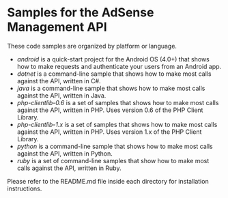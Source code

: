 Samples for the AdSense Management API
===========================
These code samples are organized by platform or language.

* *android* is a quick-start project for the Android OS (4.0+) that shows how to make requests and authenticate your users from an Android app.
* *dotnet* is a command-line sample that shows how to make most calls against the API, written in C#.
* *java* is a command-line sample that shows how to make most calls against the API, written in Java.
* *php-clientlib-0.6* is a set of samples that shows how to make most calls against the API, written in PHP. Uses version 0.6 of the PHP Client Library.
* *php-clientlib-1.x* is a set of samples that shows how to make most calls against the API, written in PHP. Uses version 1.x of the PHP Client Library.
* *python* is a command-line sample that shows how to make most calls against the API, written in Python.
* *ruby* is a set of command-line samples that show how to make most calls against the API, written in Ruby.


Please refer to the README.md file inside each directory for installation instructions.
